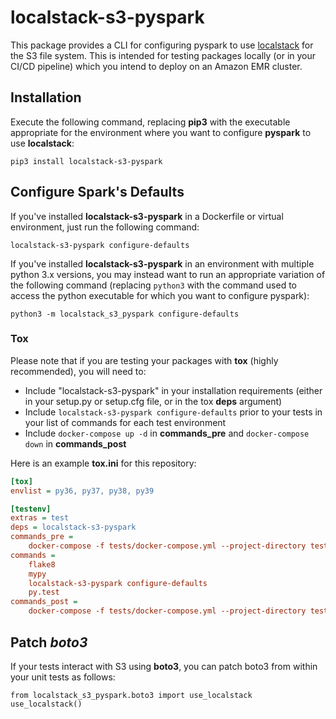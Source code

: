 # localstack-s3-pyspark

This package provides a CLI for configuring pyspark to use
[localstack](https://github.com/localstack/localstack) for the S3 file system.
This is intended for testing packages locally (or in your CI/CD pipeline)
which you intend to deploy on an Amazon EMR cluster.

## Installation

Execute the following command, replacing **pip3** with the executable
appropriate for the environment where you want to configure **pyspark** to use
**localstack**:

```shell
pip3 install localstack-s3-pyspark
```

## Configure Spark's Defaults

If you've installed **localstack-s3-pyspark** in a Dockerfile or virtual
environment, just run the following command:

```shell
localstack-s3-pyspark configure-defaults
```

If you've installed **localstack-s3-pyspark** in an environment with multiple
python 3.x versions, you may instead want to run an appropriate variation of
the following command (replacing `python3` with the command used to access the
python executable for which you want to configure pyspark):

```shell
python3 -m localstack_s3_pyspark configure-defaults
```

### Tox

Please note that if you are testing your packages with **tox** (highly
recommended), you will need to:

- Include "localstack-s3-pyspark" in your installation requirements (either in
  your setup.py or setup.cfg file, or in the tox **deps** argument)
- Include `localstack-s3-pyspark configure-defaults` prior to your tests
  in your list of commands for each test environment
- Include `docker-compose up -d` in **commands_pre** and `docker-compose down`
  in **commands_post**

Here is an example **tox.ini** for this repository:

```ini
[tox]
envlist = py36, py37, py38, py39

[testenv]
extras = test
deps = localstack-s3-pyspark
commands_pre =
    docker-compose -f tests/docker-compose.yml --project-directory tests up -d
commands =
    flake8
    mypy
    localstack-s3-pyspark configure-defaults
    py.test
commands_post =
    docker-compose -f tests/docker-compose.yml --project-directory tests down
```

## Patch *boto3*

If your tests interact with S3 using **boto3**, you can patch boto3 from within
your unit tests as follows:

```python3
from localstack_s3_pyspark.boto3 import use_localstack
use_localstack()
```
